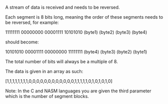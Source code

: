 A stream of data is received and needs to be reversed.

Each segment is 8 bits long, meaning the order of these segments needs to be reversed, for example:

11111111  00000000  00001111  10101010
(byte1)   (byte2)   (byte3)   (byte4)

should become:

10101010  00001111  00000000  11111111
(byte4)   (byte3)   (byte2)   (byte1)

The total number of bits will always be a multiple of 8.

The data is given in an array as such:

[1,1,1,1,1,1,1,1,0,0,0,0,0,0,0,0,0,0,0,0,1,1,1,1,1,0,1,0,1,0,1,0]

Note: In the C and NASM languages you are given the third parameter which is the number of segment blocks.
